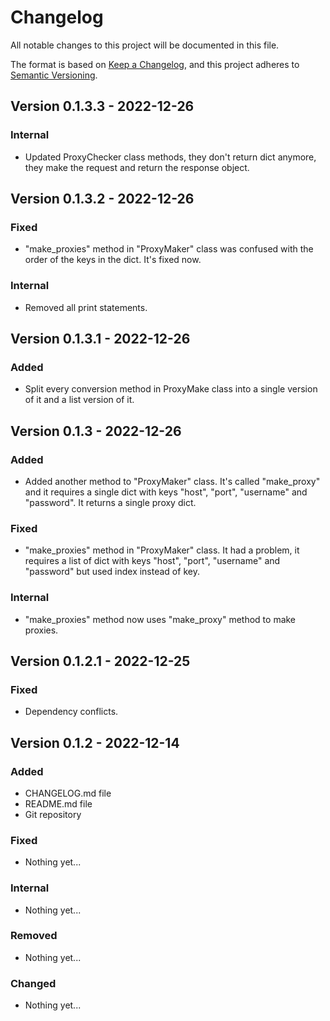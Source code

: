 # Changelog

All notable changes to this project will be documented in this file.

The format is based on [Keep a Changelog](https://keepachangelog.com/en/1.0.0/),
and this project adheres to [Semantic Versioning](https://semver.org/spec/v2.0.0.html).

## Version 0.1.3.3 - 2022-12-26

### Internal

* Updated ProxyChecker class methods, they don't return dict anymore, they make the request and return the response object.
## Version 0.1.3.2 - 2022-12-26

### Fixed

* "make_proxies" method in "ProxyMaker" class was confused with the order of the keys in the dict. It's fixed now.

### Internal

* Removed all print statements.

## Version 0.1.3.1 - 2022-12-26

### Added

* Split every conversion method in ProxyMake class into a single version of it and a list version of it.

## Version 0.1.3 - 2022-12-26

### Added

* Added another method to "ProxyMaker" class. It's called "make_proxy" and it requires a single dict with keys "host", "port", "username" and "password". It returns a single proxy dict.

### Fixed

* "make_proxies" method in "ProxyMaker" class. It had a problem, it requires a list of dict with keys "host", "port", "username" and "password" but used index instead of key.

### Internal

* "make_proxies" method now uses "make_proxy" method to make proxies.

## Version 0.1.2.1 - 2022-12-25

### Fixed

* Dependency conflicts.

## Version 0.1.2 - 2022-12-14

### Added

* CHANGELOG.md file
* README.md file
* Git repository

### Fixed

* Nothing yet...

### Internal

* Nothing yet...

### Removed

* Nothing yet...

### Changed

* Nothing yet...
